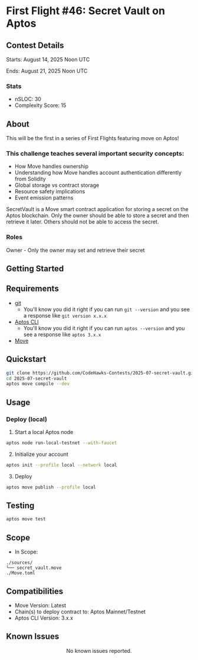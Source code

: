 # First Flight #46: Secret Vault on Aptos


## Contest Details

Starts: August 14, 2025 Noon UTC

Ends: August 21, 2025 Noon UTC

### Stats
- nSLOC: 30
- Complexity Score: 15

[//]: # (contest-details-open)

## About

This will be the first in a series of First Flights featuring move on Aptos!

### This challenge teaches several important security concepts:

- How Move handles ownership 
- Understanding how Move handles account authentication differently from Solidity
- Global storage vs contract storage
- Resource safety implications
- Event emission patterns

SecretVault is a Move smart contract application for storing a secret on the Aptos blockchain. Only the owner should be able to store a secret and then retrieve it later. Others should not be able to access the secret.

### Roles
Owner - Only the owner may set and retrieve their secret

[//]: # (contest-details-close)

[//]: # (getting-started-open)

## Getting Started

## Requirements
- [git](https://git-scm.com/book/en/v2/Getting-Started-Installing-Git)
  - You'll know you did it right if you can run `git --version` and you see a response like `git version x.x.x`
- [Aptos CLI](https://aptos.dev/tools/aptos-cli/)
  - You'll know you did it right if you can run `aptos --version` and you see a response like `aptos 3.x.x`
- [Move](https://aptos.dev/move/move-on-aptos/)

## Quickstart

```bash
git clone https://github.com/CodeHawks-Contests/2025-07-secret-vault.git
cd 2025-07-secret-vault
aptos move compile --dev
```

## Usage

### Deploy (local)
1. Start a local Aptos node
```bash
aptos node run-local-testnet --with-faucet
```

2. Initialize your account
```bash
aptos init --profile local --network local
```

3. Deploy
```bash
aptos move publish --profile local
```

## Testing
```bash
aptos move test
```

[//]: # (getting-started-close)

[//]: # (scope-open)

## Scope
- In Scope:
```
./sources/
└── secret_vault.move
./Move.toml
```

## Compatibilities
- Move Version: Latest
- Chain(s) to deploy contract to: Aptos Mainnet/Testnet
- Aptos CLI Version: 3.x.x

[//]: # (scope-close)

## Known Issues

[//]: # (known-issues-open)

<p align="center">
No known issues reported.
</p>

[//]: # (known-issues-close)
